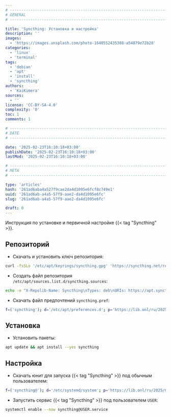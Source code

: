 ```yaml
---
# -------------------------------------------------------------------------------------------------------------------- #
# GENERAL
# -------------------------------------------------------------------------------------------------------------------- #

title: 'Syncthing: Установка и настройка'
description: ''
images:
  - 'https://images.unsplash.com/photo-1640552435388-a54879e72b28'
categories:
  - 'linux'
  - 'terminal'
tags:
  - 'debian'
  - 'apt'
  - 'install'
  - 'syncthing'
authors:
  - 'KaiKimera'
sources:
  - ''
license: 'CC-BY-SA-4.0'
complexity: '0'
toc: 1
comments: 1

# -------------------------------------------------------------------------------------------------------------------- #
# DATE
# -------------------------------------------------------------------------------------------------------------------- #

date: '2025-02-23T16:10:18+03:00'
publishDate: '2025-02-23T16:10:18+03:00'
lastMod: '2025-02-23T16:10:18+03:00'

# -------------------------------------------------------------------------------------------------------------------- #
# META
# -------------------------------------------------------------------------------------------------------------------- #

type: 'articles'
hash: '261ad6aba4a527f9cae2da4d1095e6fcf8c749e1'
uuid: '261ad6ab-a4a5-57f9-aae2-da4d1095e6fc'
slug: '261ad6ab-a4a5-57f9-aae2-da4d1095e6fc'

draft: 0
---
```


Инструкция по установке и первичной настройке {{< tag "Syncthing" >}}.

<!--more-->

## Репозиторий

- Скачать и установить ключ репозитория:

```bash
curl -fsSLo '/etc/apt/keyrings/syncthing.gpg' 'https://syncthing.net/release-key.gpg'
```

- Создать файл репозитория `/etc/apt/sources.list.d/syncthing.sources`:

```bash
echo -e "X-Repolib-Name: Syncthing\nTypes: deb\nURIs: https://apt.syncthing.net\nSuites: syncthing\nComponents: stable\nSigned-By: /etc/apt/keyrings/syncthing.gpg\n" | tee '/etc/apt/sources.list.d/syncthing.sources' > '/dev/null'
```

- Скачать файл предпочтений `syncthing.pref`:

```bash
f=('syncthing'); d='/etc/apt/preferences.d'; p='https://lib.onl/ru/2025/02/261ad6ab-a4a5-57f9-aae2-da4d1095e6fc'; for i in "${f[@]}"; do curl -fsSLo "${d}/${i}.pref" "${p}/${i}.pref"; done
```

## Установка

- Установить пакеты:

```bash
apt update && apt install --yes syncthing
```

## Настройка

- Скачать юнит для запуска {{< tag "Syncthing" >}} под обычным пользователем:

```bash
f=('syncthing@'); d='/etc/systemd/system'; p='https://lib.onl/ru/2025/02/261ad6ab-a4a5-57f9-aae2-da4d1095e6fc'; for i in "${f[@]}"; do curl -fsSLo "${d}/${i}.service" "${p}/${i}.service"; done
```

- Запустить сервис {{< tag "Syncthing" >}} под пользователем `USER`:

```bash
systemctl enable --now syncthing@USER.service
```
